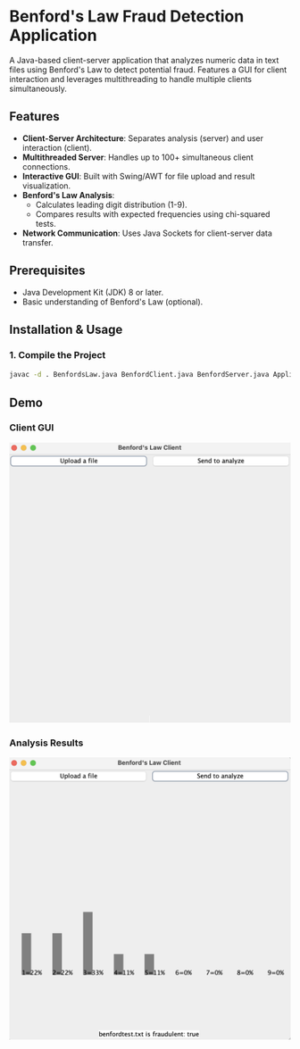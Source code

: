 # Benford's Law Fraud Detection Application

A Java-based client-server application that analyzes numeric data in text files using Benford's Law to detect potential fraud. 
Features a GUI for client interaction and leverages multithreading to handle multiple clients simultaneously.


## Features

- **Client-Server Architecture**: Separates analysis (server) and user interaction (client).
- **Multithreaded Server**: Handles up to 100+ simultaneous client connections.
- **Interactive GUI**: Built with Swing/AWT for file upload and result visualization.
- **Benford's Law Analysis**: 
  - Calculates leading digit distribution (1-9).
  - Compares results with expected frequencies using chi-squared tests.
- **Network Communication**: Uses Java Sockets for client-server data transfer.

## Prerequisites

- Java Development Kit (JDK) 8 or later.
- Basic understanding of Benford's Law (optional).

## Installation & Usage

### 1. Compile the Project
```bash
javac -d . BenfordsLaw.java BenfordClient.java BenfordServer.java AppliedBenfordsLaw.java
```


## Demo

### Client GUI
![Client Interface](./misc/images/Screenshot1.png)

### Analysis Results
![Benford's Law Chart](./misc/images/Screenshot2.png)

